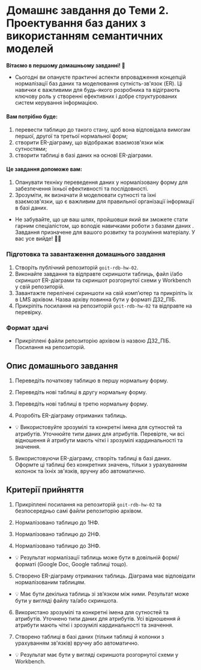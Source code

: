 # Домашнє завдання до Теми 2. Проектування баз даних з використанням семантичних моделей

**Вітаємо в першому домашньому завданні! 🙂**

- Сьогодні ви опануєте практичні аспекти впровадження концепцій нормалізації баз даних та моделювання сутність-зв'язок (ER). Ці навички є важливими для будь-якого розробника та відіграють ключову роль у створенні ефективних і добре структурованих систем керування інформацією.

#### Вам потрібно буде:

1. перевести таблицю до такого стану, щоб вона відповідала вимогам першої, другої та третьої нормальної форм;
2. створити ER-діаграму, що відображає взаємозв'язки між сутностями;
3. створити таблиці в базі даних на основі ER-діаграми.

#### Це завдання допоможе вам:

1. Опанувати техніку переведення даних у нормалізовану форму для забезпечення їхньої ефективності та послідовності.
2. Зрозуміти, як визначати й моделювати сутності та їхні взаємозв'язки, що є важливим для правильної організації інформації в базі даних.

- Не забувайте, що це ваш шлях, пройшовши який ви зможете стати гарним спеціалістом, що володіє навичками роботи з базами даних . Завдання призначене для вашого розвитку та розуміння матеріалу. У вас усе вийде! 💪🏼

### Підготовка та завантаження домашнього завдання

1. Створіть публічний репозиторій `goit-rdb-hw-02`.
2. Виконайте завдання та відправте скриншоти таблиць, файл і/або скриншот ER-діаграми та скриншот розгорнутої схеми у Workbench у свій репозиторій.
3. Завантажте перелічені скриншоти на свій комп’ютер та прикріпіть їх в LMS архівом. Назва архіву повинна бути у форматі ДЗ2_ПІБ.
4. Прикріпіть посилання на репозиторій `goit-rdb-hw-02` та відправте на перевірку.

### Формат здачі

- Прикріплені файли репозиторію архівом із назвою ДЗ2_ПІБ.
  Посилання на репозиторій.

## Опис домашнього завдання

1. Переведіть початкову таблицю в першу нормальну форму.

2. Переведіть нові таблиці в другу нормальну форму.

3. Переведіть нові таблиці в третю нормальну форму.

4. Розробіть ER-діаграму отриманих таблиць.

- 💡 Використовуйте зрозумілі та конкретні імена для сутностей та атрибутів. Уточнюйте типи даних для атрибутів. Перевірте, чи всі відношення й атрибути мають чіткі і зрозумілі кардинальності та значення.

5. Використовуючи ER-діаграму, створіть таблиці в базі даних. Оформте ці таблиці без конкретних значень, тільки з урахуванням колонок та їхніх зв'язків, вручну або автоматично.


## Критерії прийняття

1. Прикріплені посилання на репозиторій `goit-rdb-hw-02` та безпосередньо самі файли репозиторію архівом.

2. Нормалізовано таблицю до 1НФ.

3. Нормалізовано таблицю до 2НФ.

4. Нормалізовано таблицю до 3НФ.

- 💡 Результат нормалізації таблиць може бути в довільній формі/форматі (Google Doc, Google таблиці тощо).

5. Створено ER-діаграму отриманих таблиць. Діаграма має відповідати нормалізованим таблицям.

- 💡 Має бути декілька таблиць зі зв’язком між ними. Результат може бути у вигляді файлу та/або скриншота.

6. Використано зрозумілі та конкретні імена для сутностей та атрибутів. Уточнено типи даних для атрибутів. Усі відношення й атрибути мають чіткі і зрозумілі кардинальності та значення.

7. Створено таблиці в базі даних (тільки таблиці й колонки з урахуванням зв'язків) вручну або автоматично.

- 💡 Результат має бути у вигляді скриншота розгорнутої схеми у Workbench.

